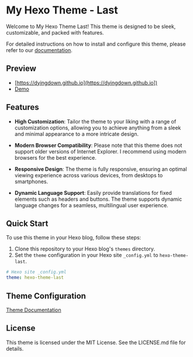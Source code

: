 # My Hexo Theme - Last

Welcome to My Hexo Theme Last! This theme is designed to be sleek, customizable, and packed with features.

For detailed instructions on how to install and configure this theme, please refer to our [documentation](https://hexo-theme-last.github.io/theme-last-guide/site/).

## Preview

- [https://dyingdown.github.io](https://dyingdown.github.io])
- [Demo](https://hexo-theme-last.github.io)

## Features

- **High Customization**: Tailor the theme to your liking with a range of customization options, allowing you to achieve anything from a sleek and minimal appearance to a more intricate design.

- **Modern Browser Compatibility**: Please note that this theme does not support older versions of Internet Explorer. I recommend using modern browsers for the best experience.

- **Responsive Design**: The theme is fully responsive, ensuring an optimal viewing experience across various devices, from desktops to smartphones.

- **Dynamic Language Support**: Easily provide translations for fixed elements such as headers and buttons. The theme supports dynamic language changes for a seamless, multilingual user experience.

## Quick Start

To use this theme in your Hexo blog, follow these steps:

1. Clone this repository to your Hexo blog's `themes` directory.
2. Set the `theme` configuration in your Hexo site `_config.yml` to `hexo-theme-last`.

```yaml
# Hexo site _config.yml
theme: hexo-theme-last
```

## Theme Configuration

[Theme Documentation](https://hexo-theme-last.github.io/theme-last-guide/site/)

## License
This theme is licensed under the MIT License. See the LICENSE.md file for details.